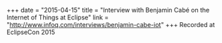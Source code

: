 +++
date = "2015-04-15"
title = "Interview with Benjamin Cabé on the Internet of Things at Eclipse"
link = "http://www.infoq.com/interviews/benjamin-cabe-iot"
+++
Recorded at EclipseCon 2015